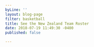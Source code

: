 ```yaml
---
byLine: ''
layout: blog-page
filter: basketball
title: See the New Zealand Team Roster
date: 2018-07-19 11:49:30 -0400
published: false

---
```

